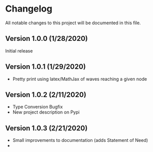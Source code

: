 # Changelog

All notable changes to this project will be documented in this file.

Version 1.0.0  (1/28/2020)
--------------------------
Initial release

Version 1.0.1  (1/29/2020)
--------------------------
* Pretty print using latex/MathJax of waves reaching a given node

Version 1.0.2  (2/11/2020)
--------------------------
* Type Conversion Bugfix
* New project description on Pypi 

Version 1.0.3  (2/21/2020)
--------------------------
* Small improvements to documentation (adds Statement of Need)
* 